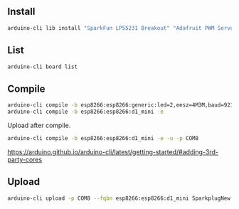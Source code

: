 ## Install
```sh
arduino-cli lib install "SparkFun LP55231 Breakout" "Adafruit PWM Servo Driver Library" "WebSockets" "PrintCharArray"

```

## List
```sh
arduino-cli board list
```

## Compile

```sh
arduino-cli compile -b esp8266:esp8266:generic:led=2,eesz=4M3M,baud=921600 -e
arduino-cli compile -b esp8266:esp8266:d1_mini -e
```

Upload after compile.
```sh
arduino-cli compile -b esp8266:esp8266:d1_mini -e -u -p COM8
```

https://arduino.github.io/arduino-cli/latest/getting-started/#adding-3rd-party-cores

## Upload
```sh
arduino-cli upload -p COM8 --fqbn esp8266:esp8266:d1_mini SparkplugNew
```
